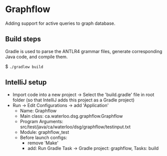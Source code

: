 Graphflow
=========

Adding support for active queries to graph database.

## Build steps

Gradle is used to parse the ANTLR4 grammar files, generate corresponding Java code, and compile them.

$ `./gradlew build`

## IntelliJ setup

* Import code into a new project -> Select the 'build.gradle' file in root folder (so that IntelliJ
adds this project as a Gradle project)
* Run -> Edit Configurations -> add 'Application'
  * Name: Graphflow
  * Main class: ca.waterloo.dsg.graphflow.Graphflow
  * Program Arguments: src/test/java/ca/waterloo/dsg/graphflow/testinput.txt
  * Module: graphflow_test
  * Before launch configs:
    * remove 'Make'
    * add: Run Gradle Task -> Gradle project: graphflow, Tasks: build
